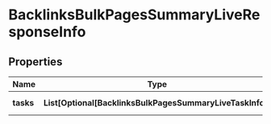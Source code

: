 # BacklinksBulkPagesSummaryLiveResponseInfo


## Properties

| Name | Type | Description | Notes |
|------------ | ------------- | ------------- | -------------|
**tasks** | **List[Optional[BacklinksBulkPagesSummaryLiveTaskInfo]]** | array of tasks |[optional]|